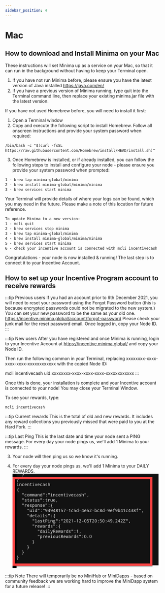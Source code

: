 ```yaml
---
sidebar_position: 4
---
```


# Mac

## How to download and Install Minima on your Mac 
These instructions will set Minima up as a service on your Mac, so that it can run in the background without having to keep your Terminal open. 

1. If you have not run Minima before, please ensure you have the latest version of Java installed https://java.com/en/
2. If you have a previous version of Minima running, type quit into the Terminal command line, then replace your existing minima.jar file with the latest version.

If you have not used Homebrew before, you will need to install it first:
1. Open a Terminal window
2. Copy and execute the following script to install Homebrew. Follow all onscreen instructions and provide 
your system password when required:

```
/bin/bash -c "$(curl -fsSL https://raw.githubusercontent.com/Homebrew/install/HEAD/install.sh)"
```

3. Once Homebrew is installed, or if already installed, you can follow the following steps to install and configure your node - please ensure you provide your system password when prompted:

```
1 - brew tap minima-global/minima
2 - brew install minima-global/minima/minima
3 - brew services start minima
```

Your Terminal will provide details of where your logs can be found, which you may need in the future. Please make a note of this location for future reference.

```
To update Minima to a new version:
1 - mcli quit
2 - brew services stop minima
3 - brew tap minima-global/minima
4 - brew install minima-global/minima/minima
5 - brew services start minima
6 - check your incentive account is connected with mcli incentivecash
```

Congratulations - your node is now installed & running! The last step is to connect it to your Incentive Account. 


## How to set up your Incentive Program account to receive rewards

:::tip Previous users
If you had an account prior to 6th December 2021, you will need to reset your password using the Forgot Password button (this is because encrypted passwords could not be migrated to the new system.)
You can set your new password to be the same as your old one. 
https://incentive.minima.global/account/forgot-password
Please check your junk mail for the reset password email.
Once logged in, copy your Node ID.
:::


:::tip New users
After you have registered and once Minima is running, login to your Incentive Account at https://incentive.minima.global/ and copy your Node ID.

Then run the following common in your Terminal, replacing xxxxxxxx-xxxx-xxxx-xxxx-xxxxxxxxxxxx with the copied Node ID:

mcli incentivecash uid:xxxxxxxx-xxxx-xxxx-xxxx-xxxxxxxxxxxx
:::

Once this is done, your installation is complete and your Incentive account is connected to your node! You may close your Terminal Window.

To see your rewards, type:
```
mcli incentivecash
```

:::tip Current rewards
This is the total of old and new rewards. It includes any reward collections you previously missed that were paid to you at the Hard Fork.
:::

:::tip Last Ping
This is the last date and time your node sent a PING message. For every day your node pings us, we'll add 1 Minima to your rewards.
:::

3. Your node will then ping us so we know it's running. 

4. For every day your node pings us, we'll add 1 Minima to your DAILY REWARDS. 
![Linux](/img/runanode/linux_2.png)

:::tip Note
There will temporarily be no MiniHub or MiniDapps - based on community feedback we are working hard to improve the MiniDapp system for a future release! 
:::

